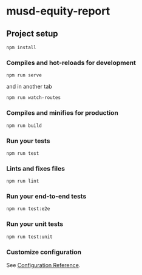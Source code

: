 # musd-equity-report

## Project setup
```
npm install
```

### Compiles and hot-reloads for development
```
npm run serve
```
and in another tab
```
npm run watch-routes
```

### Compiles and minifies for production
```
npm run build
```

### Run your tests
```
npm run test
```

### Lints and fixes files
```
npm run lint
```

### Run your end-to-end tests
```
npm run test:e2e
```

### Run your unit tests
```
npm run test:unit
```

### Customize configuration
See [Configuration Reference](https://cli.vuejs.org/config/).
